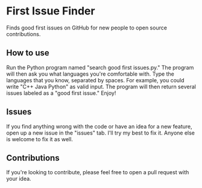 # First Issue Finder
Finds good first issues on GitHub for new people to open source contributions. 

## How to use
Run the Python program named "search good first issues.py." The program will then ask you what languages you're comfortable with. Type the languages that you know, separated by spaces. For example, you could write "C++ Java Python" as valid input. The program will then return several issues labeled as a "good first issue." Enjoy!

## Issues
If you find anything wrong with the code or have an idea for a new feature, open up a new issue in the "issues" tab. I'll try my best to fix it. Anyone else is welcome to fix it as well. 

## Contributions
If you're looking to contribute, please feel free to open a pull request with your idea. 
